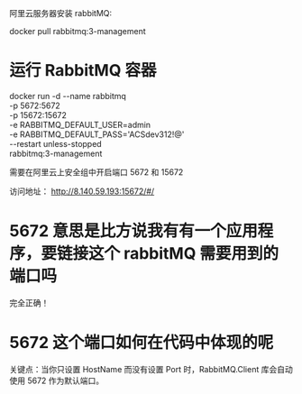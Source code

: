 阿里云服务器安装 rabbitMQ:

docker pull rabbitmq:3-management

# 运行 RabbitMQ 容器

docker run -d --name rabbitmq \
 -p 5672:5672 \
 -p 15672:15672 \
 -e RABBITMQ_DEFAULT_USER=admin \
 -e RABBITMQ_DEFAULT_PASS='ACSdev312!@' \
 --restart unless-stopped \
 rabbitmq:3-management

需要在阿里云上安全组中开启端口 5672 和 15672

访问地址：
http://8.140.59.193:15672/#/

# 5672 意思是比方说我有有一个应用程序，要链接这个 rabbitMQ 需要用到的端口吗

完全正确！

# 5672 这个端口如何在代码中体现的呢

关键点：当你只设置 HostName 而没有设置 Port 时，RabbitMQ.Client 库会自动使用 5672 作为默认端口。
